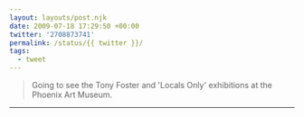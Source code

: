 ```yaml
---
layout: layouts/post.njk
date: 2009-07-18 17:29:50 +00:00
twitter: '2708873741'
permalink: /status/{{ twitter }}/
tags: 
  - tweet
---
```


> Going to see the Tony Foster and 'Locals Only' exhibitions at the Phoenix Art Museum.

---
